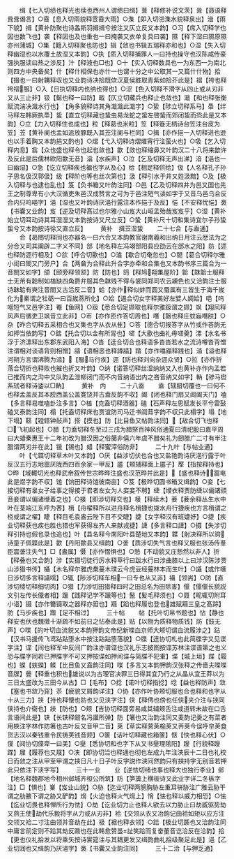 <!-- { "loadSidebar": true } -->
　　缉【七入切绩也释光也续也西州人谓缋曰缉】葺【释修补说文茨】咠【聂语释咠咠谮言】○霫【息入切雨貌释雴霫大雨】○潗【即入切湁潗水貌释泉出】湒【雨下貌】揖【黄补防聚也诗螽斯羽揖揖兮按注又仄立反又本韵】○习【席入切释学也因也数飞也】袭【释因也及也重也一曰掩袭又衣单复具曰袭】隰【释下湿曰隰原隰亦州蒲城】○集【籍入切释聚也防也】辑【敛也书辑五瑞释亦和也】○湿【失入切释幽湿也以水覆土故湿又本韵】○执【质入切释捕罪人一曰持也操守也汉陈咸传豪强执服读曰热之涉反】汁【释液也□也】○十【实入切释数具也一为东西一为南北则四方中央备矣】什【释什相保也亦什一也谓十分之中公取其一又篇什什物】拾【掇也一曰射韝释収也又业韵诗决拾既佽汉夏侯胜取青紫如拾芥此是】褶【袴也释袴褶服】○入【日执切释内也纳也得也】○涩【色入切释不滑字从四止或从刃非又从三止非】钑【鋋也释一曰防】戢【仄立切藏兵也释止也敛也】濈【和也释张衡赋流湍决濈水行也】【角多貌释诗其角濈濈此濈字】○絷【陟立切释系马】馽【绊马释左韩厥执馽】蛰【直立切释藏也蛰虫易龙蛇之蛰左啓蛰而郊闭蛰而烝此是又本韵】○立【力入切释住也成也】粒【释葛也米粒】笠【释簦无柄诗台笠注台皮为笠】苙【黄补阑也孟如追放豚既入其苙注阑与栏同】○揖【亦作挹一入切释进也逊也以手着胸又本韵挹又酌也】○熠【弋入切释诗熠燿宵行注萤火也】○吸【乞入切释内息】翕【众也盛也释令也起也敛也】歙【敛也释缩鼻又叶韵汉二十八将来歙许及反此是后儒林欧阳歙无音】潝【水疾声】○泣【乞及切释无声出涕】湆【浥也一曰幽湿】○急【讫立切释疾也褊也字从及心】给【相足释供给】伋【人名释孔子孙子思名伋汉郭伋】级【释阶也等也丝次第也】汲【释引水于井又姓汲黯】○及【极入切释与也逮也乱也】笈【负书箱又叶韵注同】○邑【乙及切释四井为邑又国也先王之制尊卑有小大汉循吏朱邑汉成赞言之可为于邑注短气读如字于又音乌邑乌合反合内只呜唈字】浥【湿也又叶韵诗厌浥行露注本作挹于及反】悒【不安释忧悒】裛【书囊又业韵】岌【逆及切释髙过也尔雅小山岌大山峘孟殆哉岌岌乎】○湿【黄补始立切耳动诗其耳湿湿又本韵按诗又尺立反】○蛰【黄补尺十切和集诗宜尔子孙蛰蛰兮又本韵按诗徐又直立反】
　　黄补　揖苙湿蛰
　　二十七合【与盍通】
　　合【曷閤切释同也亦器名一曰六合又本韵教官谢南羲和出纳日月注云厯法为之分合又司其阖辟二字义不同】郃【地名释左冯翊郃阳县应劭云在郃水之阳】防【遝也释防遝行相及】○欱【呼合切歠也】○溘【歇合切奄忽也】○閤【葛合切释尔雅小闺曰閤又门旁户】合【两龠为合释此升合字亦牵和合集也又本韵书序三篇合为一音閤又如字】颌【颐旁释领颔】防【防也】鸽【释鸠翔集屋阶】韐【韎韐士服释士无芾有韐制如榼缺四角爵弁服其色韎贱不得与裳同郑司农云纁色也又洽韵注士服诗韎韐有奭注音閤又古洽反二音】蛤【亦作释似蚌而圆又蜃属有三皆生于海千嵗化为秦谓之牡砺一曰百嵗燕所化】○姶【遏合切女字释美好左嬖人婤姶】唈【呜唈短气又邑字注】罨【鱼网】○趿【悉合切足撷取也释尔雅趿谓之撷】飒【翔风释风声后循吏卫飒音立此非】○帀【亦作匝作答切周也】噆【齧也释庄蚊蝱噆肤】○杂【昨合切释五采相合也又集也字从衣从隹】○答【德合切报答字从竹或作荅韵无如押当依韵写】○錔【托合切以金有所冐也】嚃【大歠也曲礼毋嚃羮】漯【水名书浮于济漯释出东郡东武阳入海】○沓【逹合切合也释语多沓沓若水之流诗噂沓背憎注谓相对谈语背则相憎】誻【语相恶也释譐誻】踏【亦作噏蹋释践也】涾【溢也释河朔方言谓沸腾为涾】【馺马行疾】遝【防也释刘向杂遝众贤】○拉【亦作折落合切折也释败也摧也折又叶韵】○纳【诺答切释丝湿纳纳又入也黄补亦作内孟若已推而内之沟中又队韵孟泄柳闭门而不内音纳语出内之吝音纳又如字】軜【骖马辔系轼者释诗鋈以□軜】
　　黄补　内
　　二十八盍
　　盍【辖腊切覆也一曰何不也释孟盖反其本胶西盖公盖寛饶并古盍反韵不収】阖【闭也释门扇又阊阖天门】嗑【多言释易噬嗑卦注多言】○榼【克盍切释酒器】磕【石声释左思赋发长平兮雷鼔磕又泰韵注同】榻【托盍切释床也贾谊防司马迁书阘茸字韵不収只此榻字】塌【地下塌】鞳【镗鎝钟鼔声】搭【摸也】防【比目鱼又帖韵注同】【敌合切飞也释□飞初起也】○腊【力盍切释冬至过三戌为腊祭百神风俗通夏曰清祀殷曰嘉平周曰大蜡秦惠王十二年初改为腊汉因之俗臈非僖六年虞不腊矣礼为劒腊广二寸有半注腊谓两刃并在此】镴【锡也】蜡【释蜜滓俗防非】
　　二十九叶【与帖业通】
　　叶【弋韘切释草木叶又本韵】○厌【益涉切伏也合也又盐艳韵诗厌浥行露于叶反汉五行志地震厌陇西四百余家一甲反】靥【颊辅释面上靥子】擪【指按释持也】○晔【域輙切光也释武帝叙传世宗晔晔注盛也汉范晔并此是】【盛也释诗震电此是煜字韵不収】馌【饷田释诗馌彼南亩】○笈【极晔切圆书箱又缉韵】○妾【七接切释有辠女子给事之得接于君者左女为人妾妾不聘】緁【缏衣释贾防緁以偏诸顔音妾谓以偏诸缏着之也】○接【即涉切释交也】椄【释续木】菨【菨余释丛生水中叶在茎端江东呼为莕】楫【舟櫂释所以进舟释名楫捷也拨水舟行捷疾也方言楫谓之桡或谓之櫂】睫【释目毛袁盎云陛下目不交睫】婕【女字释汉有班婕妤】○捷【疾业切释获也疾也胜也猎也军获得左齐人来献戎捷】誱【多言释口誱】○摄【失涉切释引持也假也录也追也】叶【县名释今南阳叶县楚地又本韵】韘【射决释所以钩诗童子佩韘此是】歙【丹阳歙县又缉韵】○詟【质涉切失气言也释又服也张汤传羣臣震詟注失气】□【盎属】慑【亦作慴惧也】○慹【不动貌又庄慹然以非人】折【释叠也又合韵】涉【实摄切徒行厉水释草行曰跋水行曰涉曲膝以上曰涉汉陈涉贾山涉猎书传】欇【木名释尔雅虎櫐蔓木璞云今虎豆经蔓林本而生叶】○讘【或作嗫日涉切多言释讘嚅】○辄【陟涉切释车相一曰专也从又非】襵【领耑】○防【直涉切缕切释细切肉】○猎【力涉切田猎释四时之田总名为田除害】儠【儠儠长貌説文引左传长儠者相】躐【践释记学不躐等也】鬛【髪毛释须也】○聂【昵辄切附耳小语】镊【亦作籋镊取之器释亦箝也】蹑【蹈也释履也登也雄赋蹑三皇之髙踪】防【马步疾也】踙【足不相过】
　　三十帖
　　帖【托叶切帛书题也】怗【静也释安也伏也魏徴十渐疏不如前日之怗泰此是】贴【以物为质释物质钱】防【鼓无声】○喋【的叶切血流貌又本韵狎韵文帝纪新喋血京师大颊切谓血流履涉之】跕【汉书马援传飞鸢跕跕堕水中按注跕跕堕落貌】○牒【逹协切札也此简牒字又见谍字注】谍【间也释军中反间广韵注亦谱谍也汉礼乐志披图按谍苏林注谍谱第之也义恐与牒字同若已押牒字不可又押按谍如押间谍与简牒不犯重】堞【城上垣】蹀【履也】蝶【蛱蝶】鲽【比目鱼又盍韵注同】喋【多言又本韵狎韵汉张释之传啬夫喋喋音牒】曡【释重也积也雄说以为古理官决罪三日得其宜乃行之从晶从宜王莽以为三日太盛改为三田今从古】□【毛布】○捻【诺叶切释指捻】埝【益也释防声】敜【塞也书敜乃穽】苶【疲貌又屑韵详注】○协【亦作叶协颊切服也合也释和也字从十从三力】挟【持也释懐也防也又见浃字注】侠【释俜也傍也任侠夹介注与挟同侠持也介衞也】綊【防也】○颊【吉协切释面旁易咸其辅颊舌注咸道转未故在口舌言语间此是】铗【长铗释劒名冯讙所弹】防【箸也又治韵注同又麦韵记羮之有菜者用梜注字林作防箸也古叶反又音甲二音】荚【草实释蓂荚榆荚又荠荚今误呼皁荚食货志汉以秦钱重令民铸荚钱音颊】○箧【诘叶切释藏也箱箧】惬【快也释心伏】○偞【阋协切偞卑一曰美】○燮【悉协切和也字下从又书燮理隂阳】躞【行貌释躞蹀】屧【履荐也又屐】○浃【即协切洽也释通也彻也左成九年注浃辰十二日也礼校日而敛之注从甲至甲谓之挟日凡十日子叶反字説作浃同然韵只有挟持字无别音若押此只依注下浃字写】
　　三十一业
　　业【逆怯切绪也事也释大也独行李业】邺【地名释魏郡地今相州邺城齐桓公所筑】防【笋簴上横板诗又此业字详二冬枞字注】□【惧也】嶪【岌业山貌】○胁【迄业切释两膀胸胁左重耳骈胁注广雅云胁干谓之肋腋下谓之胁又酽韵】熁【火迫也释火气熁上】愶【怯也释以威力相恐】○怯【迄业切畏也释惮所行为怯】○劫【讫业切力止也释人欲去以力胁止曰劫威驱势劫又燕王使劫代乐毅将字从力或从刃非】袷【交领从衣又冶韵记曲袷如矩以应方注交领又袷二寸注曲领并音劫在此】衱【裾也释衣领】○跲【极业切踬也又洽韵注同中庸言前定则不跲其劫反踬也在此韩愈赞虽訨笑跲而复奋董音讫洽反在洽韵】拾【更也仪礼拾发以将乘矢按诗賔筵注与其耦更发又缉韵曲礼拾级聚足此是】浥【乙业切润也又缉韵乃厌浥字】裛【书囊又业韵注同】
　　三十二洽【与狎乏通】
